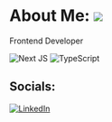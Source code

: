 # About Me:  [![](https://visitcount.itsvg.in/api?id=kelvinpella&icon=0&color=0)](https://visitcount.itsvg.in)
Frontend Developer


![Next JS](https://img.shields.io/badge/Next-black?style=for-the-badge&logo=next.js&logoColor=white) ![TypeScript](https://img.shields.io/badge/typescript-%23007ACC.svg?style=for-the-badge&logo=typescript&logoColor=white) 

## Socials:
[![LinkedIn](https://img.shields.io/badge/LinkedIn-%230077B5.svg?logo=linkedin&logoColor=white)](https://linkedin.com/in/kelvinpella) 

